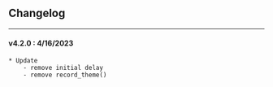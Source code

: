 ## Changelog
***

#### v4.2.0 : 4/16/2023

	* Update
		- remove initial delay
		- remove record_theme()

